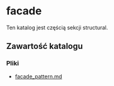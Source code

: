 # facade

Ten katalog jest częścią sekcji structural.

## Zawartość katalogu

### Pliki

- [facade_pattern.md](facade_pattern.md)

